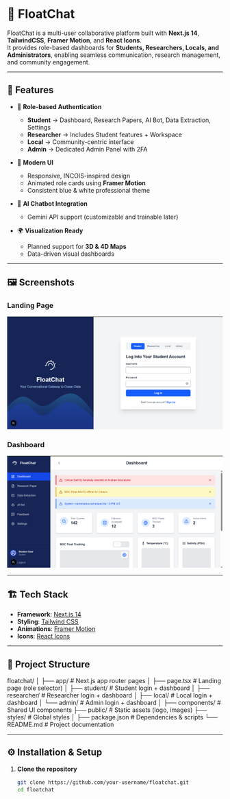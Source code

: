 # 🌊 FloatChat

FloatChat is a multi-user collaborative platform built with **Next.js 14**, **TailwindCSS**, **Framer Motion**, and **React Icons**.  
It provides role-based dashboards for **Students, Researchers, Locals, and Administrators**, enabling seamless communication, research management, and community engagement.  

---

## 🚀 Features

- 🔑 **Role-based Authentication**
  - **Student** → Dashboard, Research Papers, AI Bot, Data Extraction, Settings  
  - **Researcher** → Includes Student features + Workspace  
  - **Local** → Community-centric interface  
  - **Admin** → Dedicated Admin Panel with 2FA  

- 🎨 **Modern UI**
  - Responsive, INCOIS-inspired design  
  - Animated role cards using **Framer Motion**  
  - Consistent blue & white professional theme  

- 🤖 **AI Chatbot Integration**
  - Gemini API support (customizable and trainable later)  

- 🌍 **Visualization Ready**
  - Planned support for **3D & 4D Maps**  
  - Data-driven visual dashboards  

---
## 🖼️ Screenshots

### Landing Page
![Landing Page](./public/screenshots/landing.png)

### Dashboard
![Dashboard](./public/screenshots/DashBoard.png)

---
## 🏗️ Tech Stack

- **Framework**: [Next.js 14](https://nextjs.org/)  
- **Styling**: [Tailwind CSS](https://tailwindcss.com/)  
- **Animations**: [Framer Motion](https://www.framer.com/motion/)  
- **Icons**: [React Icons](https://react-icons.github.io/react-icons/)  

---

## 📂 Project Structure

floatchat/
│
├── app/ # Next.js app router pages
│ ├── page.tsx # Landing page (role selector)
│ ├── student/ # Student login + dashboard
│ ├── researcher/ # Researcher login + dashboard
│ ├── local/ # Local login + dashboard
│ └── admin/ # Admin login + dashboard
│
├── components/ # Shared UI components
├── public/ # Static assets (logo, images)
├── styles/ # Global styles
│
├── package.json # Dependencies & scripts
└── README.md # Project documentation


---

## ⚙️ Installation & Setup

1. **Clone the repository**
   ```bash
   git clone https://github.com/your-username/floatchat.git
   cd floatchat
